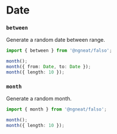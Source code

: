 # Date

### `between`

Generate a random date between range.

```ts
import { between } from '@ngneat/falso';

month();
month({ from: Date, to: Date });
month({ length: 10 });
```

### `month`

Generate a random month.

```ts
import { month } from '@ngneat/falso';

month();
month({ length: 10 });
```
